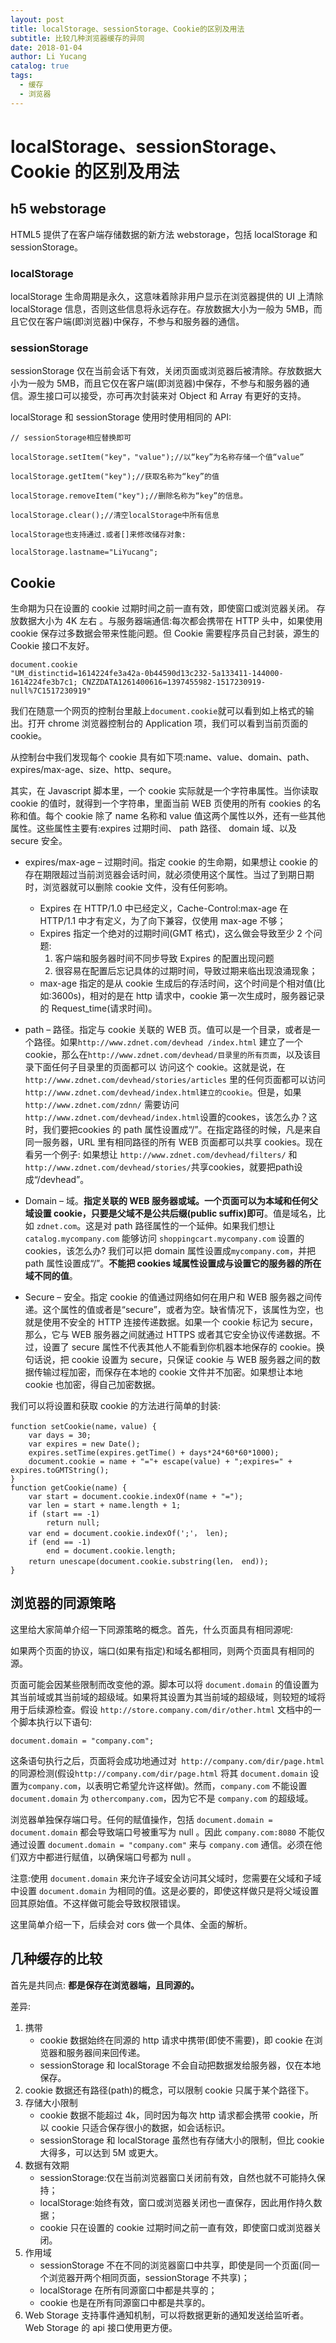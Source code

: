 ```yaml
---
layout: post
title: localStorage、sessionStorage、Cookie的区别及用法
subtitle: 比较几种浏览器缓存的异同
date: 2018-01-04
author: Li Yucang
catalog: true
tags:
  - 缓存
  - 浏览器
---
```


# localStorage、sessionStorage、Cookie 的区别及用法

## h5 webstorage

HTML5 提供了在客户端存储数据的新方法 webstorage，包括 localStorage 和 sessionStorage。

### localStorage

localStorage 生命周期是永久，这意味着除非用户显示在浏览器提供的 UI 上清除 localStorage 信息，否则这些信息将永远存在。存放数据大小为一般为 5MB，而且它仅在客户端(即浏览器)中保存，不参与和服务器的通信。

### sessionStorage

sessionStorage 仅在当前会话下有效，关闭页面或浏览器后被清除。存放数据大小为一般为 5MB，而且它仅在客户端(即浏览器)中保存，不参与和服务器的通信。源生接口可以接受，亦可再次封装来对 Object 和 Array 有更好的支持。

localStorage 和 sessionStorage 使用时使用相同的 API:

```
// sessionStorage相应替换即可

localStorage.setItem("key"，"value");//以“key”为名称存储一个值“value”

localStorage.getItem("key");//获取名称为“key”的值

localStorage.removeItem("key");//删除名称为“key”的信息。

localStorage.clear();​//清空localStorage中所有信息

localStorage也支持通过.或者[]来修改储存对象:

localStorage.lastname="LiYucang";
```

## Cookie

生命期为只在设置的 cookie 过期时间之前一直有效，即使窗口或浏览器关闭。 存放数据大小为 4K 左右 。与服务器端通信:每次都会携带在 HTTP 头中，如果使用 cookie 保存过多数据会带来性能问题。但 Cookie 需要程序员自己封装，源生的 Cookie 接口不友好。

```
document.cookie
"UM_distinctid=1614224fe3a42a-0b44590d13c232-5a133411-144000-1614224fe3b7c1; CNZZDATA1261400616=1397455982-1517230919-null%7C1517230919"
```

我们在随意一个网页的控制台里敲上`document.cookie`就可以看到如上格式的输出。打开 chrome 浏览器控制台的 Application 项，我们可以看到当前页面的 cookie。

从控制台中我们发现每个 cookie 具有如下项:name、value、domain、path、expires/max-age、size、http、sequre。

其实，在 Javascript 脚本里，一个 cookie 实际就是一个字符串属性。当你读取 cookie 的值时，就得到一个字符串，里面当前 WEB 页使用的所有 cookies 的名称和值。每个 cookie 除了 name 名称和 value 值这两个属性以外，还有一些其他属性。这些属性主要有:expires 过期时间、 path 路径、 domain 域、以及 secure 安全。

- expires/max-age – 过期时间。指定 cookie 的生命期，如果想让 cookie 的存在期限超过当前浏览器会话时间，就必须使用这个属性。当过了到期日期时，浏览器就可以删除 cookie 文件，没有任何影响。

  - Expires 在 HTTP/1.0 中已经定义，Cache-Control:max-age 在 HTTP/1.1 中才有定义，为了向下兼容，仅使用 max-age 不够；
  - Expires 指定一个绝对的过期时间(GMT 格式)，这么做会导致至少 2 个问题:
    1. 客户端和服务器时间不同步导致 Expires 的配置出现问题
    2. 很容易在配置后忘记具体的过期时间，导致过期来临出现浪涌现象；
  - max-age 指定的是从 cookie 生成后的存活时间，这个时间是个相对值(比如:3600s)，相对的是在 http 请求中，cookie 第一次生成时，服务器记录的 Request_time(请求时间)。

- path – 路径。指定与 cookie 关联的 WEB 页。值可以是一个目录，或者是一个路径。如果`http://www.zdnet.com/devhead /index.html` 建立了一个 cookie，那么在`http://www.zdnet.com/devhead/目录里的所有页面`，以及该目录下面任何子目录里的页面都可以 访问这个 cookie。这就是说，在`http://www.zdnet.com/devhead/stories/articles` 里的任何页面都可以访问`http://www.zdnet.com/devhead/index.html建立的cookie`。但是，如果`http://www.zdnet.com/zdnn/` 需要访问`http://www.zdnet.com/devhead/index.html`设置的cookes，该怎么办？这时，我们要把cookies 的 path 属性设置成“/”。在指定路径的时候，凡是来自同一服务器，URL 里有相同路径的所有 WEB 页面都可以共享 cookies。现在看另一个例子: 如果想让 `http://www.zdnet.com/devhead/filters/` 和`http://www.zdnet.com/devhead/stories/`共享cookies，就要把path设成“/devhead”。

- Domain – 域。**指定关联的 WEB 服务器或域。一个页面可以为本域和任何父域设置 cookie，只要是父域不是公共后缀(public suffix)即可**。值是域名，比如 `zdnet.com`。这是对 path 路径属性的一个延伸。如果我们想让 `catalog.mycompany.com` 能够访问 `shoppingcart.mycompany.com` 设置的 cookies，该怎么办? 我们可以把 domain 属性设置成`mycompany.com`，并把 path 属性设置成“/”。**不能把 cookies 域属性设置成与设置它的服务器的所在域不同的值**。

- Secure – 安全。指定 cookie 的值通过网络如何在用户和 WEB 服务器之间传递。这个属性的值或者是“secure”，或者为空。缺省情况下，该属性为空，也就是使用不安全的 HTTP 连接传递数据。如果一个 cookie 标记为 secure，那么，它与 WEB 服务器之间就通过 HTTPS 或者其它安全协议传递数据。不过，设置了 secure 属性不代表其他人不能看到你机器本地保存的 cookie。换句话说，把 cookie 设置为 secure，只保证 cookie 与 WEB 服务器之间的数据传输过程加密，而保存在本地的 cookie 文件并不加密。如果想让本地 cookie 也加密，得自己加密数据。

我们可以将设置和获取 cookie 的方法进行简单的封装:

```
function setCookie(name，value) {
    var days = 30;
    var expires = new Date();
    expires.setTime(expires.getTime() + days*24*60*60*1000);
    document.cookie = name + "="+ escape(value) + ";expires=" + expires.toGMTString();
}
function getCookie(name) {
    var start = document.cookie.indexOf(name + "=");
    var len = start + name.length + 1;
    if (start == -1)
        return null;
    var end = document.cookie.indexOf(';'， len);
    if (end == -1)
        end = document.cookie.length;
    return unescape(document.cookie.substring(len， end));
}
```

## 浏览器的同源策略

这里给大家简单介绍一下同源策略的概念。首先，什么页面具有相同源呢:

如果两个页面的协议，端口(如果有指定)和域名都相同，则两个页面具有相同的源。

页面可能会因某些限制而改变他的源。脚本可以将 `document.domain` 的值设置为其当前域或其当前域的超级域。如果将其设置为其当前域的超级域，则较短的域将用于后续源检查。假设 `http://store.company.com/dir/other.html` 文档中的一个脚本执行以下语句:

`document.domain = "company.com";`

这条语句执行之后，页面将会成功地通过对` http://company.com/dir/page.html` 的同源检测(假设`http://company.com/dir/page.html` 将其 `document.domain` 设置为`company.com`，以表明它希望允许这样做)。然而，`company.com` 不能设置 `document.domain` 为 `othercompany.com`，因为它不是 `company.com` 的超级域。

浏览器单独保存端口号。任何的赋值操作，包括 `document.domain = document.domain` 都会导致端口号被重写为 null 。因此 `company.com:8080` 不能仅通过设置 `document.domain = "company.com"` 来与 `company.com` 通信。必须在他们双方中都进行赋值，以确保端口号都为 null 。

注意:使用 `document.domain` 来允许子域安全访问其父域时，您需要在父域和子域中设置 `document.domain` 为相同的值。这是必要的，即使这样做只是将父域设置回其原始值。不这样做可能会导致权限错误。

这里简单介绍一下，后续会对 cors 做一个具体、全面的解析。

## 几种缓存的比较

首先是共同点: **都是保存在浏览器端，且同源的。**

差异:

1. 携带
   - cookie 数据始终在同源的 http 请求中携带(即使不需要)，即 cookie 在浏览器和服务器间来回传递。
   - sessionStorage 和 localStorage 不会自动把数据发给服务器，仅在本地保存。
2. cookie 数据还有路径(path)的概念，可以限制 cookie 只属于某个路径下。
3. 存储大小限制
   - cookie 数据不能超过 4k，同时因为每次 http 请求都会携带 cookie，所以 cookie 只适合保存很小的数据，如会话标识。
   - sessionStorage 和 localStorage 虽然也有存储大小的限制，但比 cookie 大得多，可以达到 5M 或更大。
4. 数据有效期
   - sessionStorage:仅在当前浏览器窗口关闭前有效，自然也就不可能持久保持；
   - localStorage:始终有效，窗口或浏览器关闭也一直保存，因此用作持久数据；
   - cookie 只在设置的 cookie 过期时间之前一直有效，即使窗口或浏览器关闭。
5. 作用域
   - sessionStorage 不在不同的浏览器窗口中共享，即使是同一个页面(同一个浏览器开两个相同页面，sessionStorage 不共享)；
   - localStorage 在所有同源窗口中都是共享的；
   - cookie 也是在所有同源窗口中都是共享的。
6. Web Storage 支持事件通知机制，可以将数据更新的通知发送给监听者。Web Storage 的 api 接口使用更方便。
